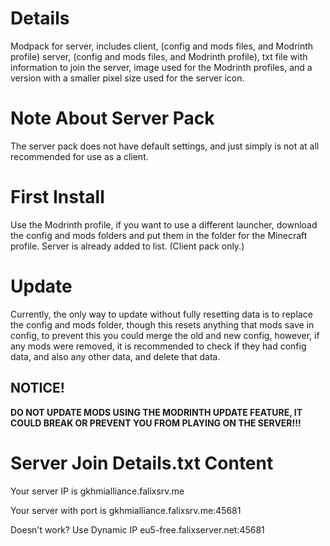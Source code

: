 # Details
Modpack for server, includes client, (config and mods files, and Modrinth profile) server, (config and mods files, and Modrinth profile), txt file with information to join the server, image used for the Modrinth profiles, and a version with a smaller pixel size used for the server icon.
# Note About Server Pack
The server pack does not have default settings, and just simply is not at all recommended for use as a client.
# First Install
Use the Modrinth profile, if you want to use a different launcher, download the config and mods folders and put them in the folder for the Minecraft profile. Server is already added to list. (Client pack only.)
# Update
Currently, the only way to update without fully resetting data is to replace the config and mods folder, though this resets anything that mods save in config, to prevent this you could merge the old and new config, however, if any mods were removed, it is recommended to check if they had config data, and also any other data, and delete that data.
## NOTICE!
**DO NOT UPDATE MODS USING THE MODRINTH UPDATE FEATURE, IT COULD BREAK OR PREVENT YOU FROM PLAYING ON THE SERVER!!!**
# Server Join Details.txt Content
Your server IP is
gkhmialliance.falixsrv.me

Your server with port is
gkhmialliance.falixsrv.me:45681

Doesn't work? Use Dynamic IP
eu5-free.falixserver.net:45681
